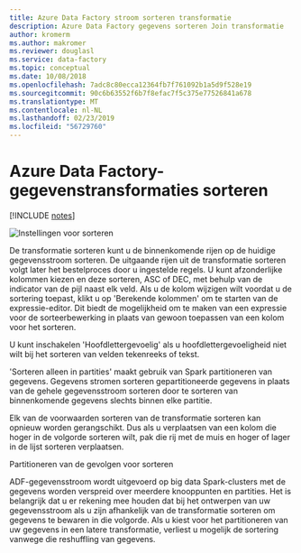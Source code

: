 ```yaml
---
title: Azure Data Factory stroom sorteren transformatie
description: Azure Data Factory gegevens sorteren Join transformatie
author: kromerm
ms.author: makromer
ms.reviewer: douglasl
ms.service: data-factory
ms.topic: conceptual
ms.date: 10/08/2018
ms.openlocfilehash: 7adc8c80ecca12364fb7f761092b1a5d9f528e19
ms.sourcegitcommit: 90c6b63552f6b7f8efac7f5c375e77526841a678
ms.translationtype: MT
ms.contentlocale: nl-NL
ms.lasthandoff: 02/23/2019
ms.locfileid: "56729760"
---
```

# <a name="azure-data-factory-data-sort-transformations"></a>Azure Data Factory-gegevenstransformaties sorteren

[!INCLUDE [notes](../../includes/data-factory-data-flow-preview.md)]

![Instellingen voor sorteren](media/data-flow/sort.png "sorteren")

De transformatie sorteren kunt u de binnenkomende rijen op de huidige gegevensstroom sorteren. De uitgaande rijen uit de transformatie sorteren volgt later het bestelproces door u ingestelde regels. U kunt afzonderlijke kolommen kiezen en deze sorteren, ASC of DEC, met behulp van de indicator van de pijl naast elk veld. Als u de kolom wijzigen wilt voordat u de sortering toepast, klikt u op 'Berekende kolommen' om te starten van de expressie-editor. Dit biedt de mogelijkheid om te maken van een expressie voor de sorteerbewerking in plaats van gewoon toepassen van een kolom voor het sorteren.

U kunt inschakelen 'Hoofdlettergevoelig' als u hoofdlettergevoeligheid niet wilt bij het sorteren van velden tekenreeks of tekst.

'Sorteren alleen in partities' maakt gebruik van Spark partitioneren van gegevens. Gegevens stromen sorteren gepartitioneerde gegevens in plaats van de gehele gegevensstroom sorteren door te sorteren van binnenkomende gegevens slechts binnen elke partitie.

Elk van de voorwaarden sorteren van de transformatie sorteren kan opnieuw worden gerangschikt. Dus als u verplaatsen van een kolom die hoger in de volgorde sorteren wilt, pak die rij met de muis en hoger of lager in de lijst sorteren verplaatsen.

Partitioneren van de gevolgen voor sorteren

ADF-gegevensstroom wordt uitgevoerd op big data Spark-clusters met de gegevens worden verspreid over meerdere knooppunten en partities. Het is belangrijk dat u er rekening mee houden dat bij het ontwerpen van uw gegevensstroom als u zijn afhankelijk van de transformatie sorteren om gegevens te bewaren in die volgorde. Als u kiest voor het partitioneren van uw gegevens in een latere transformatie, verliest u mogelijk de sortering vanwege die reshuffling van gegevens.
